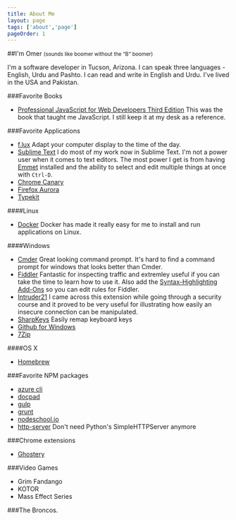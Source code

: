 ```yaml
---
title: About Me
layout: page
tags: ['about','page']
pageOrder: 1
---
```


##I'm Omer <small>(sounds like boomer without the “B” <span class="line-through">b</span>oomer)</small>

I'm a software developer in Tucson, Arizona. I can speak three languages - English, Urdu and Pashto. I can read and write in English and Urdu. I've lived in the USA and Pakistan.

###Favorite Books
* [Professional JavaScript for Web Developers Third Edition](http://www.wrox.com/WileyCDA/WroxTitle/Professional-JavaScript-for-Web-Developers-3rd-Edition.productCd-1118026691.html) This was the book that taught me JavaScript. I still keep it at my desk as a reference.

###Favorite Applications

* [f.lux](http://justgetflux.com/) Adapt your computer display to the time of the day.
* [Sublime Text](http://www.sublimetext.com/2) I do most of my work now in Sublime Text. I'm not a power user when it comes to text editors. The most power I get is from having [Emmet](http://emmet.io/) installed and the ability to select and edit multiple things at once with `Ctrl-D`.
* [Chrome Canary](https://www.google.com/intl/en/chrome/browser/canary.html)
* [Firefox Aurora](http://www.mozilla.org/en-US/firefox/aurora/?WT.mc_id=fa10sn)
* [Typekit](https://typekit.com/)

####Linux
* [Docker](https://www.docker.io/) Docker has made it really easy for me to install and run applications on Linux.

####Windows

* [Cmder](http://bliker.github.io/cmder/) Great looking command prompt. It's hard to find a command prompt for windows that looks better than Cmder.
* [Fiddler](http://www.telerik.com/fiddler)
 Fantastic for inspecting traffic and extremley useful if you can take the time to learn how to use it. Also add the [Syntax-Highlighting Add-Ons](http://www.telerik.com/fiddler/add-ons) so you can edit rules for Fiddler.
 * [Intruder21](http://yamagata.int21h.jp/tool/intruder21/) I came across this extension while going through a security course and it proved to be very useful for illustrating how easily an insecure connection can be manipulated.
* [SharpKeys](http://sharpkeys.codeplex.com/) Easily remap keyboard keys
* [Github for Windows](https://windows.github.com/)
* [7Zip](http://www.7-zip.org/)

####OS X
* [Homebrew](http://brew.sh/)

###Favorite NPM packages
* [azure cli](https://www.npmjs.org/package/azure-cli)
* [docpad](https://www.npmjs.org/package/docpad)
* [gulp](https://www.npmjs.org/package/gulp)
* [grunt](https://www.npmjs.org/package/grunt)
* [nodeschool.io](http://http://nodeschool.io/)
* [http-server](https://www.npmjs.org/package/http-server) Don't need Python's SimpleHTTPServer anymore

###Chrome extensions
* [Ghostery](https://www.ghostery.com/en/)

###Video Games
* Grim Fandango
* KOTOR
* Mass Effect Series

###The Broncos.

<!-- 
MDN profile https://developer.mozilla.org/en-US/profiles/OWaz
Github https://github.com/thewazir
StackOverflow https://stackoverflow.com/users/1650294/owaz
Twitter https://twitter.com/thewazir
-->